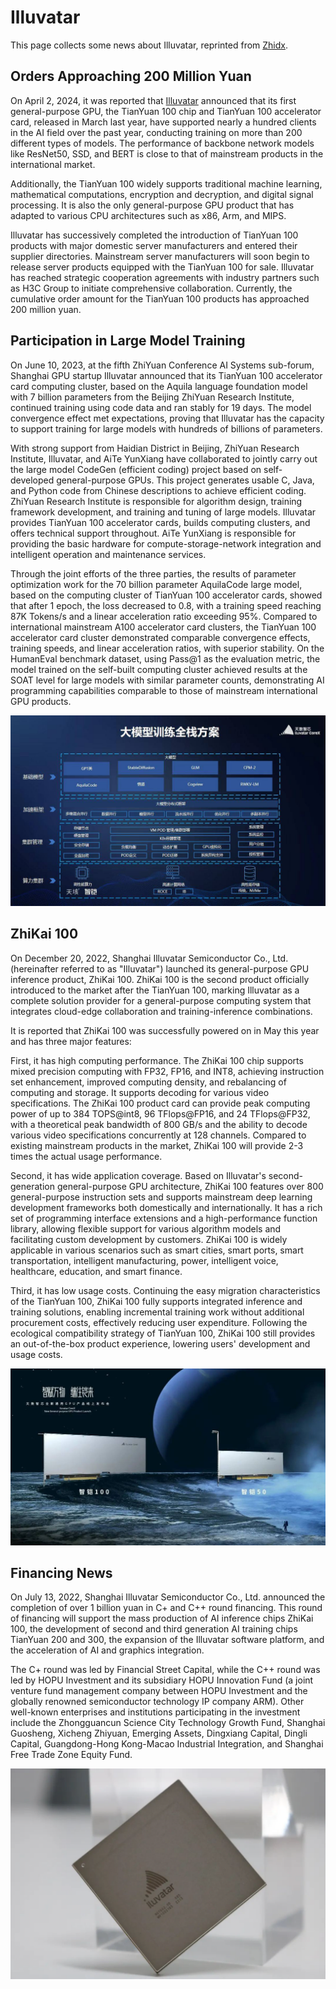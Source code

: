 # Illuvatar

This page collects some news about Illuvatar, reprinted from [Zhidx](https://zhidx.com/news/36736.html).

## Orders Approaching 200 Million Yuan

On April 2, 2024, it was reported that [Illuvatar](https://www.iluvatar.com/) announced that its first general-purpose GPU, the TianYuan 100 chip and TianYuan 100 accelerator card, released in March last year, have supported nearly a hundred clients in the AI field over the past year, conducting training on more than 200 different types of models. The performance of backbone network models like ResNet50, SSD, and BERT is close to that of mainstream products in the international market.

Additionally, the TianYuan 100 widely supports traditional machine learning, mathematical computations, encryption and decryption, and digital signal processing. It is also the only general-purpose GPU product that has adapted to various CPU architectures such as x86, Arm, and MIPS.

Illuvatar has successively completed the introduction of TianYuan 100 products with major domestic server manufacturers and entered their supplier directories. Mainstream server manufacturers will soon begin to release server products equipped with the TianYuan 100 for sale. Illuvatar has reached strategic cooperation agreements with industry partners such as H3C Group to initiate comprehensive collaboration. Currently, the cumulative order amount for the TianYuan 100 products has approached 200 million yuan.

## Participation in Large Model Training

On June 10, 2023, at the fifth ZhiYuan Conference AI Systems sub-forum, Shanghai GPU startup Illuvatar announced that its TianYuan 100 accelerator card computing cluster, based on the Aquila language foundation model with 7 billion parameters from the Beijing ZhiYuan Research Institute, continued training using code data and ran stably for 19 days. The model convergence effect met expectations, proving that Illuvatar has the capacity to support training for large models with hundreds of billions of parameters.

With strong support from Haidian District in Beijing, ZhiYuan Research Institute, Illuvatar, and AiTe YunXiang have collaborated to jointly carry out the large model CodeGen (efficient coding) project based on self-developed general-purpose GPUs. This project generates usable C, Java, and Python code from Chinese descriptions to achieve efficient coding. ZhiYuan Research Institute is responsible for algorithm design, training framework development, and training and tuning of large models. Illuvatar provides TianYuan 100 accelerator cards, builds computing clusters, and offers technical support throughout. AiTe YunXiang is responsible for providing the basic hardware for compute-storage-network integration and intelligent operation and maintenance services.

Through the joint efforts of the three parties, the results of parameter optimization work for the 70 billion parameter AquilaCode large model, based on the computing cluster of TianYuan 100 accelerator cards, showed that after 1 epoch, the loss decreased to 0.8, with a training speed reaching 87K Tokens/s and a linear acceleration ratio exceeding 95%. Compared to international mainstream A100 accelerator card clusters, the TianYuan 100 accelerator card cluster demonstrated comparable convergence effects, training speeds, and linear acceleration ratios, with superior stability. On the HumanEval benchmark dataset, using Pass@1 as the evaluation metric, the model trained on the self-built computing cluster achieved results at the SOAT level for large models with similar parameter counts, demonstrating AI programming capabilities comparable to those of mainstream international GPU products.

![Large Model](../images/illu01.jpeg)

## ZhiKai 100

On December 20, 2022, Shanghai Illuvatar Semiconductor Co., Ltd. (hereinafter referred to as "Illuvatar") launched its general-purpose GPU inference product, ZhiKai 100. ZhiKai 100 is the second product officially introduced to the market after the TianYuan 100, marking Illuvatar as a complete solution provider for a general-purpose computing system that integrates cloud-edge collaboration and training-inference combinations.

It is reported that ZhiKai 100 was successfully powered on in May this year and has three major features:

First, it has high computing performance. The ZhiKai 100 chip supports mixed precision computing with FP32, FP16, and INT8, achieving instruction set enhancement, improved computing density, and rebalancing of computing and storage. It supports decoding for various video specifications. The ZhiKai 100 product card can provide peak computing power of up to 384 TOPS@int8, 96 TFlops@FP16, and 24 TFlops@FP32, with a theoretical peak bandwidth of 800 GB/s and the ability to decode various video specifications concurrently at 128 channels. Compared to existing mainstream products in the market, ZhiKai 100 will provide 2-3 times the actual usage performance.

Second, it has wide application coverage. Based on Illuvatar's second-generation general-purpose GPU architecture, ZhiKai 100 features over 800 general-purpose instruction sets and supports mainstream deep learning development frameworks both domestically and internationally. It has a rich set of programming interface extensions and a high-performance function library, allowing flexible support for various algorithm models and facilitating custom development by customers. ZhiKai 100 is widely applicable in various scenarios such as smart cities, smart ports, smart transportation, intelligent manufacturing, power, intelligent voice, healthcare, education, and smart finance.

Third, it has low usage costs. Continuing the easy migration characteristics of the TianYuan 100, ZhiKai 100 fully supports integrated inference and training solutions, enabling incremental training work without additional procurement costs, effectively reducing user expenditure. Following the ecological compatibility strategy of TianYuan 100, ZhiKai 100 still provides an out-of-the-box product experience, lowering users' development and usage costs.

![New Product](../images/illu02.png)

## Financing News

On July 13, 2022, Shanghai Illuvatar Semiconductor Co., Ltd. announced the completion of over 1 billion yuan in C+ and C++ round financing. This round of financing will support the mass production of AI inference chips ZhiKai 100, the development of second and third generation AI training chips TianYuan 200 and 300, the expansion of the Illuvatar software platform, and the acceleration of AI and graphics integration.

The C+ round was led by Financial Street Capital, while the C++ round was led by HOPU Investment and its subsidiary HOPU Innovation Fund (a joint venture fund management company between HOPU Investment and the globally renowned semiconductor technology IP company ARM). Other well-known enterprises and institutions participating in the investment include the Zhongguancun Science City Technology Growth Fund, Shanghai Guosheng, Xicheng Zhiyuan, Emerging Assets, Dingxiang Capital, Dingli Capital, Guangdong-Hong Kong-Macao Industrial Integration, and Shanghai Free Trade Zone Equity Fund.

![Financing](../images/illu03.png)
